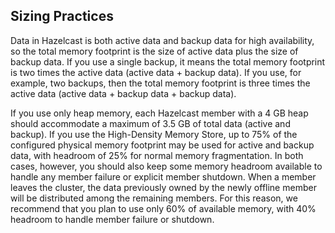 
## Sizing Practices

Data in Hazelcast is both active data and backup data for high availability, so the total memory footprint is the size of active data plus the size of backup data. If you use a single backup, it means the total memory footprint is two times the active data (active data + backup data). If you use, for example, two backups, then the total memory footprint is three times the active data (active data + backup data + backup data).

If you use only heap memory, each Hazelcast member with a 4 GB heap should accommodate a maximum of 3.5 GB of total data (active and backup). If you use the High-Density Memory Store, up to 75% of the configured physical memory footprint may be used for active and backup data, with headroom of 25% for normal memory fragmentation. In both cases, however, you should also keep some memory headroom available to handle any member failure or explicit member shutdown. When a member leaves the cluster, the data previously owned by the newly offline member will be distributed among the remaining members. For this reason, we recommend that you plan to use only 60% of available memory, with 40% headroom to handle member failure or shutdown.


